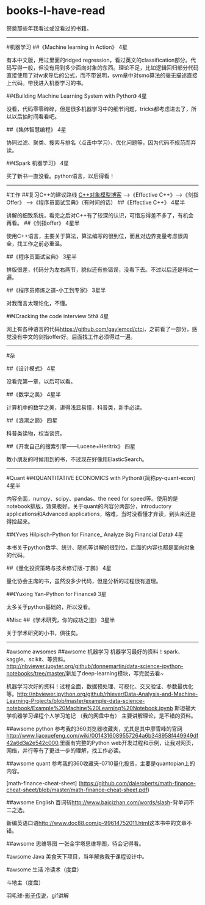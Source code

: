 # books-I-have-read
祭奠那些年我看过或没看过的书籍。
***
#机器学习
##《Machine learning in Action》
4星 

有本中文版，用过里面的ridged regression，看过英文的classification部分。代码写得一般，但没有用到多少面向对象的东西。理论不足，比如逻辑回归部分代码直接使用了对w求导后的公式，而不带说明，svm章中对smo算法的毫无描述直接上代码。带我进入机器学习的书。

##《Building Machine Learning System with Python》
4星 

没看，代码零零碎碎，但是很多机器学习中的细节问题，tricks都考虑进去了，所以以后抽时间看看吧。

##《集体智慧编程》
4星 

协同过滤、聚类、搜索与排名（点击中学习）、优化问题等，因为代码不规范而弃读。

##《Spark 机器学习》
4星 

买了新书一直没看。python语言，以后得看！
***
#工作
##复习C++的建议路线
[C++对象模型博客](http://www.cnblogs.com/skynet/p/3343726.html) -->《Effective C++》-->《剑指Offer》 -->《程序员面试宝典》（有时间的话）
##《Effective C++》
4星半

讲解的细致系统，看完之后对C++有了较深的认识，可惜忘得差不多了，有机会再看。
##《剑指offer》
4星半 

使用C++语言，主要关于算法，算法编写的很到位，而且对边界变量考虑很周全，找工作之前必重温。

##《程序员面试宝典》
3星半 

排版很差，代码分为左右两节，貌似还有些错误，没看下去。不过以后还是得过一遍。

##《程序员修炼之道-小工到专家》
3星半 

对我而言太理论化，不懂。

##《Cracking the code interview 5th》
4星 

网上有各种语言的代码<https://github.com/gaylemcd/ctci>，之前看了一部分，感觉没有中文的剑指offer好。后面找工作必须得过一遍。
***
#杂

##《设计模式》
4星 

没看完第一章，以后可以看。

##《数学之美》
4星半 

计算机中的数学之美，讲得浅显易懂，科普类，新手必读。

##《浪潮之巅》
四星 

科普类读物，权当谈资。

##《开发自己的搜索引擎——Lucene+Heritrix》
四星 

教小朋友的时候用到的书，不过现在好像用ElasticSearch。
***
#Quant
##《QUANTITATIVE ECONOMICS with Python》（简称py-quant-econ）
4星半 

内容全面，numpy、scipy、pandas、the need for speed等。使用的是notebook排版，效果极好。关于quant的内容分两部分，introductory applications和Advanced applications，略难，当时没看懂才弃读，到头来还是得捡起来。

##《Yves Hilpisch-Python for Finance_ Analyze Big Financial Data》
4星 

本书关于python数学、统计、随机等讲解的很到位，后面的内容也都是面向对象的代码。

##《量化投资策略与技术修订版-丁鹏》
4星 

量化协会主席的书，虽然没多少代码，但是分析的过程很有道理。

##《Yuxing Yan-Python for Finance》
3星 

太多关于python基础的，所以没看。

#Misc
##《学术研究，你的成功之道》
3星半

关于学术研究的小书，俱往矣。


***
#awsome awsomes
##awsome 机器学习
机器学习最好的资料！spark、kaggle、scikit、等资料。<http://nbviewer.jupyter.org/github/donnemartin/data-science-ipython-notebooks/tree/master/>新加了deep-learning模块，写完就去看~ 

机器学习次好的资料！过程全面，数据预处理、可视化、交叉验证、参数最优化等。<http://nbviewer.ipython.org/github/rhiever/Data-Analysis-and-Machine-Learning-Projects/blob/master/example-data-science-notebook/Example%20Machine%20Learning%20Notebook.ipynb>
斯坦福大学机器学习课程个人学习笔记 （我的网盘中有） 主要讲解理论，是不错的资料。

##awsome python
参考我的360浏览器收藏夹，尤其是其中廖雪峰的官网<http://www.liaoxuefeng.com/wiki/0014316089557264a6b348958f449949df42a6d3a2e542c000>,里面有完整的Python web开发过程和示例，让我对网页，网络，并行等有了更进一步的理解，找工作必读。

##awsome quant
参考我的360收藏夹-0710量化投资，主要是quantopian上的内容。 

[math-finance-cheat-sheet] (https://github.com/daleroberts/math-finance-cheat-sheet/blob/master/math-finance-cheat-sheet.pdf)

##awsome English
百词斩<http://www.baicizhan.com/words/slash>-背单词不二之选。 

新编英语口语<http://www.doc88.com/p-99614752011.html>这本书中的文章不错。

##awsome 思维导图
一张金字塔思维导图，待会记得看。

#awsome Java
美食天下项目，当年解救我于课程设计中。

#awsome 生活
冷读术（度盘） 

斗地主（度盘） 

羽毛球-[影子传说](http://www.ssstjy.com/yumaoqiu/yumaoqiu.htm)，gif讲解
